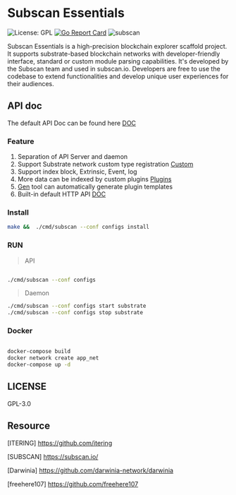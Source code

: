 # Subscan Essentials

![License: GPL](https://img.shields.io/badge/license-GPL-blue.svg)
[![Go Report Card](https://goreportcard.com/badge/github.com/itering/subscan)](https://goreportcard.com/report/github.com/itering/subscan)
![subscan](https://github.com/itering/subscan/workflows/subscan/badge.svg)

Subscan Essentials is a high-precision blockchain explorer scaffold project. It supports substrate-based blockchain networks with developer-friendly interface, standard or custom module parsing capabilities. It's developed by the Subscan team and used in subscan.io.  Developers are free to use the codebase to extend functionalities and develop unique user experiences for their audiences.


## API doc

The default API Doc can be found here [DOC](/docs/index.md)


### Feature

1. Separation of API Server and daemon
2. Support Substrate network custom type registration [Custom](/custom_type.md)
3. Support index block, Extrinsic, Event, log
4. More data can be indexed by custom plugins [Plugins](/plugins)
5. [Gen](/tools/gen-plugin) tool can automatically generate plugin templates
6. Built-in default HTTP API [DOC](/docs/index.md)

### Install

```bash
make &&  ./cmd/subscan --conf configs install
```

### RUN

> API 

```bash

./cmd/subscan --conf configs

```

> Daemon

```bash
./cmd/subscan --conf configs start substrate
./cmd/subscan --conf configs stop substrate
```


### Docker

```bash

docker-compose build
docker network create app_net
docker-compose up -d

```

## LICENSE

GPL-3.0


## Resource
 
[ITERING] https://github.com/itering

[SUBSCAN] https://subscan.io/

[Darwinia] https://github.com/darwinia-network/darwinia

[freehere107] https://github.com/freehere107
